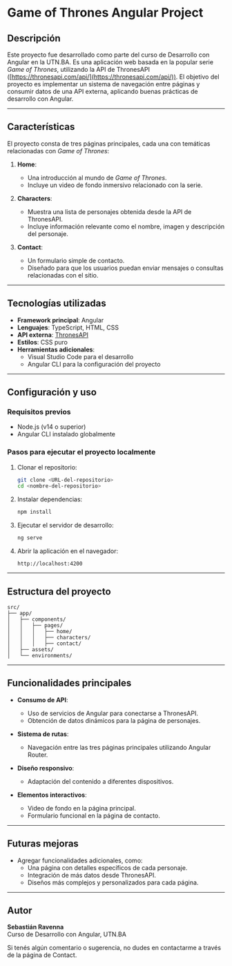 # Game of Thrones Angular Project

## Descripción

Este proyecto fue desarrollado como parte del curso de Desarrollo con Angular en la UTN.BA. Es una aplicación web basada en la popular serie *Game of Thrones*, utilizando la API de ThronesAPI ([https://thronesapi.com/api/](https://thronesapi.com/api/)). El objetivo del proyecto es implementar un sistema de navegación entre páginas y consumir datos de una API externa, aplicando buenas prácticas de desarrollo con Angular.

---

## Características

El proyecto consta de tres páginas principales, cada una con temáticas relacionadas con *Game of Thrones*:

1. **Home**:

   - Una introducción al mundo de *Game of Thrones*.
   - Incluye un video de fondo inmersivo relacionado con la serie.

2. **Characters**:

   - Muestra una lista de personajes obtenida desde la API de ThronesAPI.
   - Incluye información relevante como el nombre, imagen y descripción del personaje.

3. **Contact**:

   - Un formulario simple de contacto.
   - Diseñado para que los usuarios puedan enviar mensajes o consultas relacionadas con el sitio.

---

## Tecnologías utilizadas

- **Framework principal**: Angular
- **Lenguajes**: TypeScript, HTML, CSS
- **API externa**: [ThronesAPI](https://thronesapi.com/api/)
- **Estilos**: CSS puro
- **Herramientas adicionales**:
  - Visual Studio Code para el desarrollo
  - Angular CLI para la configuración del proyecto

---

## Configuración y uso

### Requisitos previos

- Node.js (v14 o superior)
- Angular CLI instalado globalmente

### Pasos para ejecutar el proyecto localmente

1. Clonar el repositorio:

   ```bash
   git clone <URL-del-repositorio>
   cd <nombre-del-repositorio>
   ```

2. Instalar dependencias:

   ```bash
   npm install
   ```

3. Ejecutar el servidor de desarrollo:

   ```bash
   ng serve
   ```

4. Abrir la aplicación en el navegador:

   ```
   http://localhost:4200
   ```

---

## Estructura del proyecto

```
src/
├── app/
│   ├── components/
│   │   ├── pages/
│   │   │   ├── home/
│   │   │   ├── characters/
│   │   │   ├── contact/
│   ├── assets/
│   └── environments/
```

---

## Funcionalidades principales

- **Consumo de API**:

  - Uso de servicios de Angular para conectarse a ThronesAPI.
  - Obtención de datos dinámicos para la página de personajes.

- **Sistema de rutas**:

  - Navegación entre las tres páginas principales utilizando Angular Router.

- **Diseño responsivo**:

  - Adaptación del contenido a diferentes dispositivos.

- **Elementos interactivos**:

  - Video de fondo en la página principal.
  - Formulario funcional en la página de contacto.

---

## Futuras mejoras

- Agregar funcionalidades adicionales, como:
  - Una página con detalles específicos de cada personaje.
  - Integración de más datos desde ThronesAPI.
  - Diseños más complejos y personalizados para cada página.

---

## Autor

**Sebastián Ravenna**\
Curso de Desarrollo con Angular, UTN.BA

Si tenés algún comentario o sugerencia, no dudes en contactarme a través de la página de Contact.

